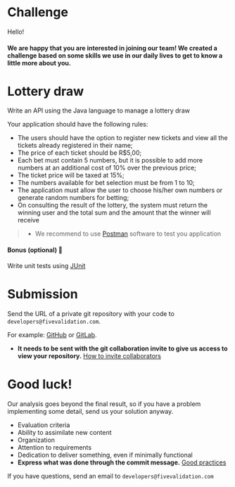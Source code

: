 # Challenge

Hello!

#### We are happy that you are interested in joining our team! We created a challenge based on some skills we use in our daily lives to get to know a little more about you.

# Lottery draw

Write an API using the Java language to manage a lottery draw

Your application should have the following rules:

* The users should have the option to register new
tickets and view all the tickets already registered in their name;
* The price of each ticket should be R$5,00;
* Each bet must contain 5 numbers, but it is possible to add more
numbers at an additional cost of 10% over the previous price;
* The ticket price will be taxed at 15%;
* The numbers available for bet selection must be from 1 to 10;
* The application must allow the user to choose his/her own numbers or
generate random numbers for betting;
* On consulting the result of the lottery, the system must return the
winning user and the total sum and the amount that the winner will receive

> * We recommend to use [Postman](https://www.postman.com/) software to test you application 


#### Bonus (optional) :star2:
Write unit tests using [JUnit](https://junit.org/junit5/)


# Submission
Send the URL of a private git repository with your code to `developers@fivevalidation.com`.

For example: [GitHub](https://github.com) or [GitLab](https://gitlab.com).  
* **It needs to be sent with the git collaboration invite to give us access to view your repository.** [How to invite collaborators](https://docs.github.com/en/account-and-profile/setting-up-and-managing-your-personal-account-on-github/managing-access-to-your-personal-repositories/inviting-collaborators-to-a-personal-repository)


# Good luck!
Our analysis goes beyond the final result, so if you have a problem implementing some detail, send us your solution anyway.

* Evaluation criteria
* Ability to assimilate new content
* Organization
* Attention to requirements
* Dedication to deliver something, even if minimally functional
* **Express what was done through the commit message.** [Good practices](https://github.com/trein/dev-best-practices/wiki/Git-Commit-Best-Practices)

If you have questions, send an email to `developers@fivevalidation.com`

